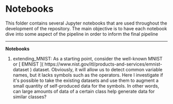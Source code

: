 # Notebooks

This folder contains several Jupyter notebooks that are used throughout the development of the repository. The main objective is to have each notebook dive into some aspect of the pipeline in order to inform the final pipeline

--- 
**Notebooks**
<ol>
  <li>  extending_MNIST: As a starting point, consider the well-known MNIST or [ EMNIST ]( https://www.nist.gov/itl/products-and-services/emnist-dataset ) dataset. Obviously, it will allow us to detect common variable names, but it lacks symbols such as the operators. Here I investigate if it's possible to take the existing datasets and use them to augment a small quantity of self-produced data for the symbols. In other words, can large amounts of data of a certain class help generate data for similar classes?</li>  
</ol>
